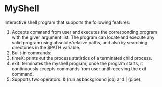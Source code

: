 # MyShell
Interactive shell program that supports the following features:

1. Accepts command from user and executes the corresponding program with the given argument list. The program can locate and execute any valid program using absolute/relative paths, and also by searching directories in the $PATH variable.
2. Built-in commands: 
  1. timeX: prints out the process statistics of a terminated child process.
  2. exit: terminates the myshell program; once the program starts, it continuously accepts commands from user until receiving the exit command.
3. Supports two operators: & (run as background job) and | (pipe).
